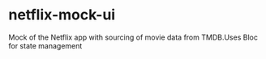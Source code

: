 # netflix-mock-ui

Mock of the Netflix app with sourcing of movie data from TMDB.Uses Bloc for state management
